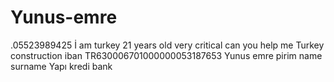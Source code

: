# Yunus-emre
.05523989425 
 İ am turkey
21 years old 
very critical can you help me
Turkey construction iban 
TR630006701000000053187653
Yunus emre pirim name surname
Yapı kredi bank
